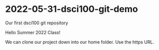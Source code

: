 # 2022-05-31-dsci100-git-demo
Our first dsci100 git repository

Hello Summer 2022 Class!


We can clone our project down into our home folder.
Use the https URL.